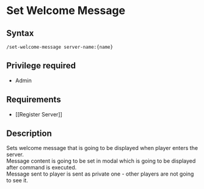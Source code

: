 # Set Welcome Message

## Syntax

`/set-welcome-message server-name:{name}`


## Privilege required

- Admin

## Requirements

- [[Register Server]]

## Description

Sets welcome message that is going to be displayed when player enters the server.  
Message content is going to be set in modal which is going to be displayed after command is executed.  
Message sent to player is sent as private one - other players are not going to see it.